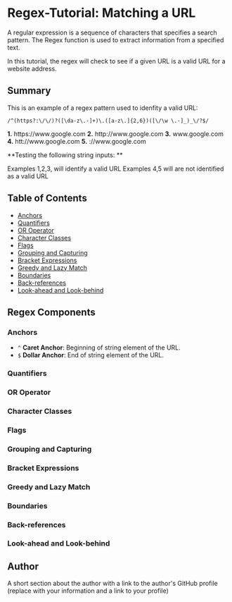 # Regex-Tutorial: Matching a URL

A regular expression is a sequence of characters that specifies a search pattern. The Regex function is used to extract information from a specified text.

In this tutorial, the regex will check to see if a given URL is a valid URL for a website address.

## Summary

This is an example of a regex pattern used to idenfity a valid URL:

```
/^(https?:\/\/)?([\da-z\.-]+)\.([a-z\.]{2,6})([\/\w \.-]_)_\/?$/
```

**1.** https://<span></span>www<span></span>.<span></span>google.com
**2.** http://<span></span>www<span></span>.<span></span>google.com
**3.** www<span></span>.google.com
**4.** htt://www<span></span>.<span></span>google.com
**5.** ://www<span></span>.<span></span>google.com

**Testing the following string inputs: **

Examples 1,2,3, will identify a valid URL
Examples 4,5 will are not identified as a valid URL


## Table of Contents

- [Anchors](#anchors)
- [Quantifiers](#quantifiers)
- [OR Operator](#or-operator)
- [Character Classes](#character-classes)
- [Flags](#flags)
- [Grouping and Capturing](#grouping-and-capturing)
- [Bracket Expressions](#bracket-expressions)
- [Greedy and Lazy Match](#greedy-and-lazy-match)
- [Boundaries](#boundaries)
- [Back-references](#back-references)
- [Look-ahead and Look-behind](#look-ahead-and-look-behind)

## Regex Components

### Anchors

- `^`  **Caret Anchor**:  Beginning of string element of the URL.
- `$`  **Dollar Anchor**:  End of string element of the URL. 

### Quantifiers

### OR Operator

### Character Classes

### Flags

### Grouping and Capturing

### Bracket Expressions

### Greedy and Lazy Match

### Boundaries

### Back-references

### Look-ahead and Look-behind

## Author

A short section about the author with a link to the author's GitHub profile (replace with your information and a link to your profile)
